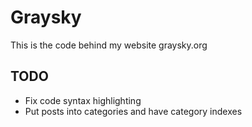 # Graysky

This is the code behind my website graysky.org

## TODO

- Fix code syntax highlighting
- Put posts into categories and have category indexes
